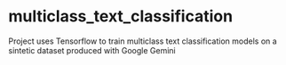 # multiclass_text_classification
Project uses Tensorflow to train multiclass text classification models on a sintetic dataset produced with Google Gemini
